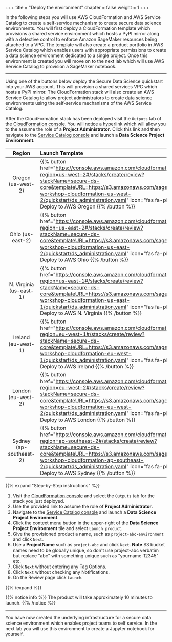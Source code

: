 +++
title = "Deploy the environment"
chapter = false
weight = 1
+++

In the following steps you will use AWS CloudFormation and AWS Service Catalog to create a self-service mechanism to create secure data science environments.  You will first deploy a CloudFormation template which provisions a shared service environment which hosts a PyPI mirror along with a detective control to enforce Amazon SageMaker resources being attached to a VPC.  The template will also create a product portfolio in AWS Service Catalog which enables users with appropriate permissions to create a data science environment dedicated to a single project.  Once this environment is created you will move on to the next lab which will use AWS Service Catalog to provision a SageMaker notebook.

---

Using one of the buttons below deploy the Secure Data Science quickstart into your AWS account.  This will provision a shared services VPC which hosts a PyPI mirror.  The CloudFormation stack will also create an AWS Service Catalog to allow project administrators to create data science environments using the self-service mechanisms of the AWS Service Catalog.

After the CloudFormation stack has been deployed visit the `Outputs` tab of the [CloudFormation console](https://console.aws.amazon.com/cloudformation/home).  You will notice a hyperlink which will allow you to the assume the role of a **Project Administrator**.  Click this link and then navigate to the [Service Catalog console](https://console.aws.amazon.com/servicecatalog/home?isSceuc=true#/products) and launch a **Data Science Project Environment**.

| Region | Launch Template |
|:---:|:---|
| Oregon (us-west-2) | {{% button href="https://console.aws.amazon.com/cloudformation/home?region=us-west-2#/stacks/create/review?stackName=secure-ds-core&templateURL=https://s3.amazonaws.com/sagemaker-workshop-cloudformation-us-west-2/quickstart/ds_administration.yaml" icon="fas fa-play" %}} Deploy to AWS Oregon {{% /button %}} |
| Ohio (us-east-2) | {{% button href="https://console.aws.amazon.com/cloudformation/home?region=us-east-2#/stacks/create/review?stackName=secure-ds-core&templateURL=https://s3.amazonaws.com/sagemaker-workshop-cloudformation-us-east-2/quickstart/ds_administration.yaml" icon="fas fa-play" %}} Deploy to AWS Ohio {{% /button %}} |
| N. Virginia (us-east-1) | {{% button href="https://console.aws.amazon.com/cloudformation/home?region=us-east-1#/stacks/create/review?stackName=secure-ds-core&templateURL=https://s3.amazonaws.com/sagemaker-workshop-cloudformation-us-east-1/quickstart/ds_administration.yaml" icon="fas fa-play" %}} Deploy to AWS N. Virginia {{% /button %}} |
| Ireland (eu-west-1) | {{% button href="https://console.aws.amazon.com/cloudformation/home?region=eu-west-1#/stacks/create/review?stackName=secure-ds-core&templateURL=https://s3.amazonaws.com/sagemaker-workshop-cloudformation-eu-west-1/quickstart/ds_administration.yaml" icon="fas fa-play" %}} Deploy to AWS Ireland {{% /button %}} |
| London (eu-west-2) | {{% button href="https://console.aws.amazon.com/cloudformation/home?region=eu-west-2#/stacks/create/review?stackName=secure-ds-core&templateURL=https://s3.amazonaws.com/sagemaker-workshop-cloudformation-eu-west-2/quickstart/ds_administration.yaml" icon="fas fa-play" %}} Deploy to AWS London {{% /button %}} |
| Sydney (ap-southeast-2) | {{% button href="https://console.aws.amazon.com/cloudformation/home?region=ap-southeast-2#/stacks/create/review?stackName=secure-ds-core&templateURL=https://s3.amazonaws.com/sagemaker-workshop-cloudformation-ap-southeast-2/quickstart/ds_administration.yaml" icon="fas fa-play" %}} Deploy to AWS Sydney {{% /button %}} |


{{% expand "Step-by-Step instructions" %}}

1. Visit the [CloudFormation console](https://console.aws.amazon.com/cloudformation/home) and select the `Outputs` tab for the stack you just deployed.
1. Use the provided link to assume the role of **Project Administrator**.
1. Navigate to the [Service Catalog console](https://console.aws.amazon.com/servicecatalog/home?isSceuc=true#/products) and launch a **Data Science Project Environment**.
1. Click the context menu button in the upper-right of the **Data Science Project Environment** tile and select `Launch product`.
1. Give the provisioned product a name, such as `project-abc-environment` and click `Next`.
1. Use a **ProjectName** such as `project-abc` and click `Next`. 
**Note** S3 bucket names need to be globally unique, so don't use project-abc verbatim but replace "abc" with something unique such as "yourname-12345" etc. 
1. Click `Next` without entering any Tag Options.
1. Click `Next` without checking any Notifications.
1. On the Review page click `Launch`.

{{% /expand %}}

{{% notice info %}}
The product will take approximately 10 minutes to launch.
{{% /notice %}}

---

You have now created the underlying infrastructure for a secure data science environment which enables project teams to self service.  In the next lab you will use this environment to create a Jupyter notebook for yourself.
